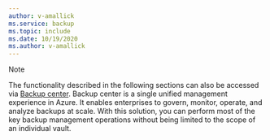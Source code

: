 ```yaml
---
author: v-amallick
ms.service: backup
ms.topic: include
ms.date: 10/19/2020
ms.author: v-amallick
---
```


> [!NOTE]
> The functionality described in the following sections can also be accessed via [Backup center](../articles/backup/backup-center-overview.md). Backup center is a single unified management experience in Azure. It enables enterprises to govern, monitor, operate, and analyze backups at scale. With this solution, you can perform most of the key backup management operations without being limited to the scope of an individual vault.